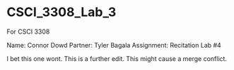 # CSCI_3308_Lab_3
For CSCI 3308

Name: Connor Dowd
Partner: Tyler Bagala
Assignment: Recitation Lab #4

I bet this one wont.
This is a further edit.
This might cause a merge conflict.

